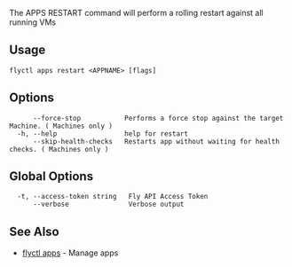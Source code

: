 The APPS RESTART command will perform a rolling restart against all running VMs

## Usage
~~~
flyctl apps restart <APPNAME> [flags]
~~~

## Options

~~~
      --force-stop           Performs a force stop against the target Machine. ( Machines only )
  -h, --help                 help for restart
      --skip-health-checks   Restarts app without waiting for health checks. ( Machines only )
~~~

## Global Options

~~~
  -t, --access-token string   Fly API Access Token
      --verbose               Verbose output
~~~

## See Also

* [flyctl apps](/docs/flyctl/apps/)	 - Manage apps


